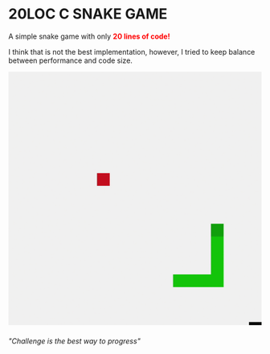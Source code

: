 # 20LOC C SNAKE GAME

A simple snake game with only <span style="color:red">**20 lines of code!**</span>

I think that is not the best implementation, however, I tried to keep balance between performance and code size.

![gif_3](screenshots/gif_3.gif)

###### *"Сhallenge is the best way to progress"*